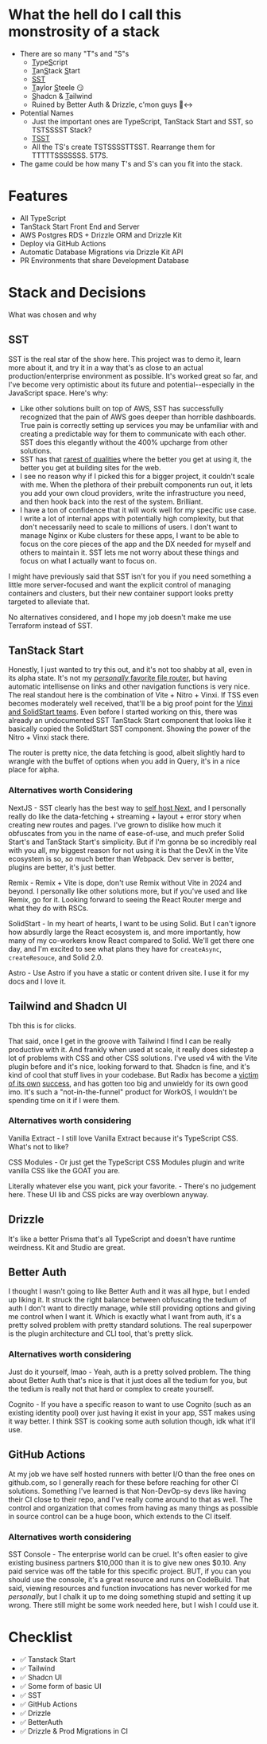 # What the hell do I call this monstrosity of a stack
- There are so many "T"s and "S"s
  - <ins>T</ins>ype<ins>S</ins>cript
  - <ins>T</ins>an<ins>S</ins>tack <ins>S</ins>tart
  - <ins>SST</ins>
  - <ins>T</ins>aylor <ins>S</ins>teele 😏
  - <ins>S</ins>hadcn & <ins>T</ins>ailwind
  - Ruined by Better Auth & Drizzle, c'mon guys 🙂‍↔️
- Potential Names
  - Just the important ones are TypeScript, TanStack Start and SST, so TSTSSSST Stack?
  - [TSST](https://www.youtube.com/watch?v=j6g3UoKxTI8)
  - All the TS's create TSTSSSSTTSST. Rearrange them for TTTTTSSSSSSS. 5T7S.
- The game could be how many T's and S's can you fit into the stack.

# Features

- All TypeScript
- TanStack Start Front End and Server
- AWS Postgres RDS + Drizzle ORM and Drizzle Kit
- Deploy via GitHub Actions
- Automatic Database Migrations via Drizzle Kit API
- PR Environments that share Development Database

# Stack and Decisions
What was chosen and why

## SST
SST is the real star of the show here. This project was to demo it, learn more about it, and try it in a way that's as close to an actual production/enterprise environment as possible. It's worked great so far, and I've become very optimistic about its future and potential--especially in the JavaScript space. Here's why:

- Like other solutions built on top of AWS, SST has successfully recognized that the pain of AWS goes deeper than horrible dashboards. True pain is correctly setting up services you may be unfamiliar with and creating a predictable way for them to communicate with each other. SST does this elegantly without the 400% upcharge from other solutions.
- SST has that [rarest of qualities](https://kentcdodds.com/blog/why-i-love-remix#the-code) where the better you get at using it, the better you get at building sites for the web.
- I see no reason why if I picked this for a bigger project, it couldn't scale with me. When the plethora of their prebuilt components run out, it lets you add your own cloud providers, write the infrastructure you need, and then hook back into the rest of the system. Brilliant.
- I have a ton of confidence that it will work well for my specific use case. I write a lot of internal apps with potentially high complexity, but that don't necessarily need to scale to millions of users. I don't want to manage Nginx or Kube clusters for these apps, I want to be able to focus on the core pieces of the app and the DX needed for myself and others to maintain it. SST lets me not worry about these things and focus on what I actually want to focus on.

I might have previously said that SST isn't for you if you need something a little more server-focused and want the explicit control of managing containers and clusters, but their new container support looks pretty targeted to alleviate that.

No alternatives considered, and I hope my job doesn't make me use Terraform instead of SST.

## TanStack Start

Honestly, I just wanted to try this out, and it's not too shabby at all, even in its alpha state. It's not my [*personally* favorite file router](https://github.com/TanStack/router/discussions/2624), but having automatic intellisense on links and other navigation functions is very nice. The real standout here is the combination of Vite + Nitro + Vinxi. If TSS even becomes moderately well received, that'll be a big proof point for the [Vinxi and SolidStart teams](https://www.solidjs.com/blog/solid-start-the-shape-frameworks-to-come). Even before I started working on this, there was already an undocumented SST TanStack Start component that looks like it basically copied the SolidStart SST component. Showing the power of the Nitro + Vinxi stack there.

The router is pretty nice, the data fetching is good, albeit slightly hard to wrangle with the buffet of options when you add in Query, it's in a nice place for alpha.

### Alternatives worth Considering

NextJS - SST clearly has the best way to [self host Next](https://opennext.js.org/), and I personally really do like the data-fetching + streaming + layout + error story when creating new routes and pages. I've grown to dislike how much it obfuscates from you in the name of ease-of-use, and much prefer Solid Start's and TanStack Start's simplicity. But if I'm gonna be so incredibly real with you all, my biggest reason for not using it is that the DevX in the Vite ecosystem is so, *so* much better than Webpack. Dev server is better, plugins are better, it's just better.

Remix - Remix + Vite is dope, don't use Remix without Vite in 2024 and beyond. I personally like other solutions more, but if you've used and like Remix, go for it. Looking forward to seeing the React Router merge and what they do with RSCs.

SolidStart - In my heart of hearts, I want to be using Solid. But I can't ignore how absurdly large the React ecosystem is, and more importantly, how many of my co-workers know React compared to Solid. We'll get there one day, and I'm excited to see what plans they have for `createAsync`, `createResouce`, and Solid 2.0.

Astro - Use Astro if you have a static or content driven site. I use it for my docs and I love it.

## Tailwind and Shadcn UI

Tbh this is for clicks.

That said, once I get in the groove with Tailwind I find I can be really productive with it. And frankly when used at scale, it really does sidestep a lot of problems with CSS and other CSS solutions. I've used v4 with the Vite plugin before and it's nice, looking forward to that. Shadcn is fine, and it's kind of cool that stuff lives in your codebase. But Radix has become a [victim](https://github.com/radix-ui/primitives/issues/1634) [of its own](https://github.com/radix-ui/primitives/issues/1159) [success](https://github.com/radix-ui/primitives/issues/1342), and has gotten too big and unwieldy for its own good imo. It's such a "not-in-the-funnel" product for WorkOS, I wouldn't be spending time on it if I were them.

### Alternatives worth considering

Vanilla Extract - I still love Vanilla Extract because it's TypeScript CSS. What's not to like?

CSS Modules - Or just get the TypeScript CSS Modules plugin and write vanilla CSS like the GOAT you are.

Literally whatever else you want, pick your favorite. - There's no judgement here. These UI lib and CSS picks are way overblown anyway.

## Drizzle

It's like a better Prisma that's all TypeScript and doesn't have runtime weirdness. Kit and Studio are great.

## Better Auth

I thought I wasn't going to like Better Auth and it was all hype, but I ended up liking it. It struck the right balance between obfuscating the tedium of auth I don't want to directly manage, while still providing options and giving me control when I want it. Which is exactly what I want from auth, it's a pretty solved problem with pretty standard solutions. The real superpower is the plugin architecture and CLI tool, that's pretty slick.

### Alternatives worth considering

Just do it yourself, lmao - Yeah, auth is a pretty solved problem. The thing about Better Auth that's nice is that it just does all the tedium for you, but the tedium is really not that hard or complex to create yourself.

Cognito - If you have a specific reason to want to use Cognito (such as an existing identity pool) over just having it exist in your app, SST makes using it way better. I think SST is cooking some auth solution though, idk what it'll use.

## GitHub Actions

At my job we have self hosted runners with better I/O than the free ones on github.com, so I generally reach for these before reaching for other CI solutions. Something I've learned is that Non-DevOp-sy devs like having their CI close to their repo, and I've really come around to that as well. The control and organization that comes from having as many things as possible in source control can be a huge boon, which extends to the CI itself.

### Alternatives worth considering

SST Console - The enterprise world can be cruel. It's often easier to give existing business partners $10,000 than it is to give new ones $0.10. Any paid service was off the table for this specific project. BUT, if you can you should use the console, it's a great resource and runs on CodeBuild. That said, viewing resources and function invocations has never worked for me *personally*, but I chalk it up to me doing something stupid and setting it up wrong. There still might be some work needed here, but I wish I could use it.

# Checklist
- ✅ Tanstack Start
- ✅ Tailwind
- ✅ Shadcn UI
- ✅ Some form of basic UI
- ✅ SST
- ✅ GitHub Actions
- ✅ Drizzle
- ✅ BetterAuth
- ✅ Drizzle & Prod Migrations in CI